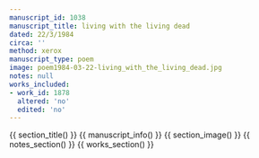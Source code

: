```yaml
---
manuscript_id: 1038
manuscript_title: living with the living dead
dated: 22/3/1984
circa: ''
method: xerox
manuscript_type: poem
image: poem1984-03-22-living_with_the_living_dead.jpg
notes: null
works_included:
- work_id: 1878
  altered: 'no'
  edited: 'no'
---
```


{{ section_title() }}
{{ manuscript_info() }}
{{ section_image() }}
{{ notes_section() }}
{{ works_section() }}
